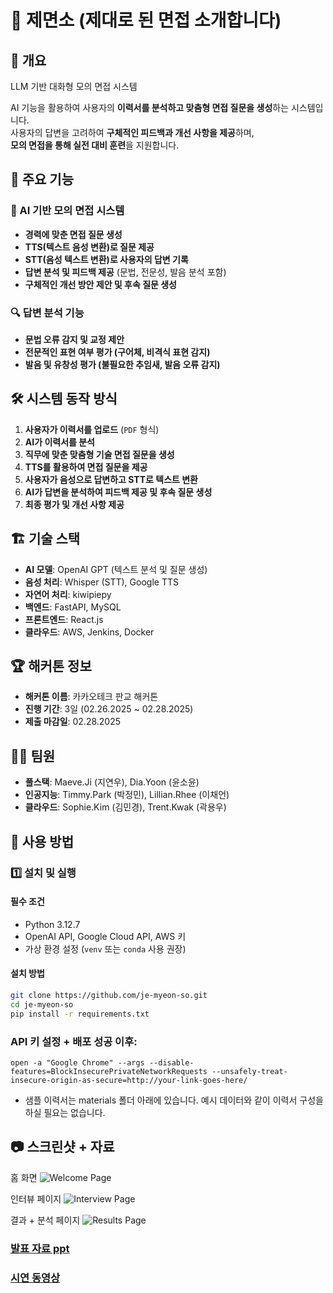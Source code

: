 # 📝 제면소 (제대로 된 면접 소개합니다)

## 🚀 개요
LLM 기반 대화형 모의 면접 시스템

AI 기능을 활용하여 사용자의 **이력서를 분석하고 맞춤형 면접 질문을 생성**하는 시스템입니다.  
사용자의 답변을 고려하여 **구체적인 피드백과 개선 사항을 제공**하며,  
**모의 면접을 통해 실전 대비 훈련**을 지원합니다.

## 🎯 주요 기능

### 🎤 AI 기반 모의 면접 시스템

- **경력에 맞춘 면접 질문 생성**
- **TTS(텍스트 음성 변환)로 질문 제공**
- **STT(음성 텍스트 변환)로 사용자의 답변 기록**
- **답변 분석 및 피드백 제공** (문법, 전문성, 발음 분석 포함)
- **구체적인 개선 방안 제안 및 후속 질문 생성**

### 🔍 답변 분석 기능

- **문법 오류 감지 및 교정 제안**
- **전문적인 표현 여부 평가 (구어체, 비격식 표현 감지)**
- **발음 및 유창성 평가 (불필요한 추임새, 발음 오류 감지)**

## 🛠️ 시스템 동작 방식

1. **사용자가 이력서를 업로드** (`PDF` 형식)
2. **AI가 이력서를 분석**
3. **직무에 맞춘 맞춤형 기술 면접 질문을 생성**
4. **TTS를 활용하여 면접 질문을 제공**
5. **사용자가 음성으로 답변하고 STT로 텍스트 변환**
6. **AI가 답변을 분석하여 피드백 제공 및 후속 질문 생성**
7. **최종 평가 및 개선 사항 제공**

## 🏗️ 기술 스택

- **AI 모델**: OpenAI GPT (텍스트 분석 및 질문 생성)
- **음성 처리**: Whisper (STT), Google TTS
- **자연어 처리**: kiwipiepy
- **백엔드**: FastAPI, MySQL
- **프론트엔드**: React.js
- **클라우드**: AWS, Jenkins, Docker

## 🏆 해커톤 정보

- **해커톤 이름**: 카카오테크 판교 해커톤
- **진행 기간**: 3일 (02.26.2025 ~ 02.28.2025)
- **제출 마감일**: 02.28.2025

## 🙋‍♂️ 팀원

- **풀스택**: Maeve.Ji (지연우), Dia.Yoon (윤소윤)
- **인공지능**: Timmy.Park (박정민), Lillian.Rhee (이채언)
- **클라우드**: Sophie.Kim (김민경), Trent.Kwak (곽용우)

## 📌 사용 방법

### 1️⃣ 설치 및 실행

#### 필수 조건

- Python 3.12.7
- OpenAI API, Google Cloud API, AWS 키
- 가상 환경 설정 (`venv` 또는 `conda` 사용 권장)

#### 설치 방법

```bash
git clone https://github.com/je-myeon-so.git
cd je-myeon-so
pip install -r requirements.txt
```
### API 키 설정 + 배포 성공 이후: 

```
open -a "Google Chrome" --args --disable-features=BlockInsecurePrivateNetworkRequests --unsafely-treat-insecure-origin-as-secure=http://your-link-goes-here/ 
```
- 샘플 이력서는 materials 폴더 아래에 있습니다. 예시 데이터와 같이 이력서 구성을 하실 필요는 없습니다. 
## 📷 스크린샷 + 자료
홈 화면
![Welcome Page](je-myeon-so/.github/materials/WelcomeScreen.png)

인터뷰 페이지
![Interview Page](je-myeon-so/.github/materials/Interview.png)

결과 + 분석 페이지
![Results Page](je-myeon-so/.github/materials/Resultspage.png)

### [발표 자료 ppt](https://drive.google.com/file/d/1_XMY_YlbMH5o22Gf_6rNLmscqKlPkvne/view?usp=sharing)
### [시연 동영상](https://drive.google.com/file/d/1iF0lrO08n_0wkf1KT4mlqYLqkHvn1FU6/view?usp=sharing)
